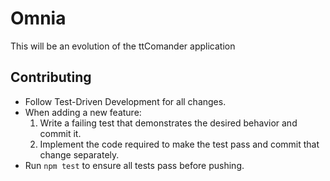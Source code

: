 # Omnia
This will be an evolution of the ttComander application

## Contributing

- Follow Test-Driven Development for all changes.
- When adding a new feature:
  1. Write a failing test that demonstrates the desired behavior and commit it.
  2. Implement the code required to make the test pass and commit that change separately.
- Run `npm test` to ensure all tests pass before pushing.
